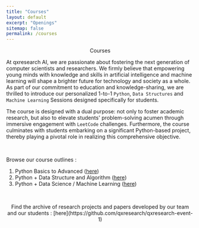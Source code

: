 ```yaml
---
title: "Courses"
layout: default
excerpt: "Openings"
sitemap: false
permalink: /courses 
---
```


<p align="center">
  Courses
</p>


At qxresearch AI, we are passionate about fostering the next generation of computer scientists and researchers. We firmly believe that empowering young minds with knowledge and skills in artificial intelligence and machine learning will shape a brighter future for technology and society as a whole. As part of our commitment to education and knowledge-sharing, we are thrilled to introduce our personalized 1-to-1 `Python`, `Data Structures` and `Machine Learning` Sessions designed specifically for students. 

The course is designed with a dual purpose: not only to foster academic research, but also to elevate students' problem-solving acumen through immersive engagement with `LeetCode` challenges. Furthermore, the course culminates with students embarking on a significant Python-based project, thereby playing a pivotal role in realizing this comprehensive objective.

<br>

Browse our course outlines : 
1. Python Basics to Advanced ([here]())
2. Python + Data Structure and Algorithm ([here]())
3. Python + Data Science / Machine Learning ([here]())

<br> 


<p style="text-align: center;">Find the archive of research projects and papers developed by our team and our students : [here](https://github.com/qxresearch/qxresearch-event-1)</p>


<br>
<br>
